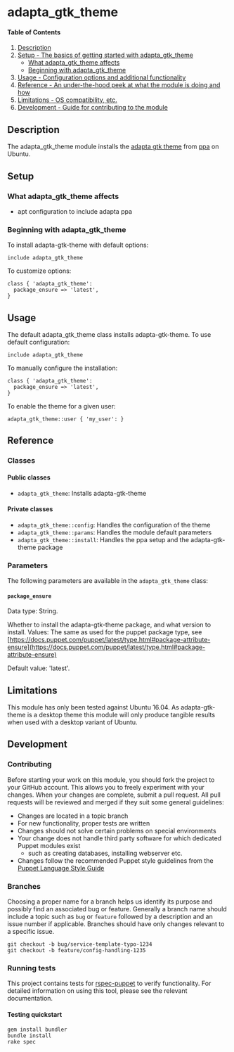 # adapta_gtk_theme

#### Table of Contents

1. [Description](#description)
1. [Setup - The basics of getting started with adapta_gtk_theme](#setup)
    * [What adapta_gtk_theme affects](#what-adapta_gtk_theme-affects)
    * [Beginning with adapta_gtk_theme](#beginning-with-adapta_gtk_theme)
1. [Usage - Configuration options and additional functionality](#usage)
1. [Reference - An under-the-hood peek at what the module is doing and how](#reference)
1. [Limitations - OS compatibility, etc.](#limitations)
1. [Development - Guide for contributing to the module](#development)

## Description

The adapta_gtk_theme module installs the [adapta gtk theme](https://github.com/adapta-project/adapta_gtk_theme) from [ppa](https://launchpad.net/~tista/+archive/ubuntu/adapta) on Ubuntu.

## Setup

### What adapta_gtk_theme affects

* apt configuration to include adapta ppa

### Beginning with adapta_gtk_theme

To install adapta-gtk-theme with default options:

`include adapta_gtk_theme`

To customize options:

```puppet
class { 'adapta_gtk_theme':
  package_ensure => 'latest',
}
```

## Usage

The default adapta_gtk_theme class installs adapta-gtk-theme. To use default configuration:

`include adapta_gtk_theme`

To manually configure the installation:

```puppet
class { 'adapta_gtk_theme':
  package_ensure => 'latest',
}
```

To enable the theme for a given user:
```puppet
adapta_gtk_theme::user { 'my_user': }
```

## Reference

### Classes

#### Public classes

* `adapta_gtk_theme`: Installs adapta-gtk-theme

#### Private classes

* `adapta_gtk_theme::config`: Handles the configuration of the theme
* `adapta_gtk_theme::params`: Handles the module default parameters
* `adapta_gtk_theme::install`: Handles the ppa setup and the adapta-gtk-theme package

### Parameters

The following parameters are available in the `adapta_gtk_theme` class:

#### `package_ensure`

Data type: String.

Whether to install the adapta-gtk-theme package, and what version to install. Values: The same as used for the puppet package type, see [https://docs.puppet.com/puppet/latest/type.html#package-attribute-ensure](https://docs.puppet.com/puppet/latest/type.html#package-attribute-ensure)

Default value: 'latest'.

## Limitations

This module has only been tested against Ubuntu 16.04.  As adapta-gtk-theme is a desktop theme this module will only produce tangible results when used with a desktop variant of Ubuntu.

## Development

### Contributing

Before starting your work on this module, you should fork the project to your GitHub account. This allows you to freely experiment with your changes. When your changes are complete, submit a pull request. All pull requests will be reviewed and merged if they suit some general guidelines:

* Changes are located in a topic branch
* For new functionality, proper tests are written
* Changes should not solve certain problems on special environments
* Your change does not handle third party software for which dedicated Puppet modules exist
  * such as creating databases, installing webserver etc.
* Changes follow the recommended Puppet style guidelines from the [Puppet Language Style Guide](https://docs.puppet.com/puppet/latest/style_guide.html)

### Branches

Choosing a proper name for a branch helps us identify its purpose and possibly find an associated bug or feature. Generally a branch name should include a topic such as `bug` or `feature` followed by a description and an issue number if applicable. Branches should have only changes relevant to a specific issue.

```
git checkout -b bug/service-template-typo-1234
git checkout -b feature/config-handling-1235
```

### Running tests

This project contains tests for [rspec-puppet](http://rspec-puppet.com/) to verify functionality. For detailed information on using this tool, please see the relevant documentation.

#### Testing quickstart

```
gem install bundler
bundle install
rake spec
```
